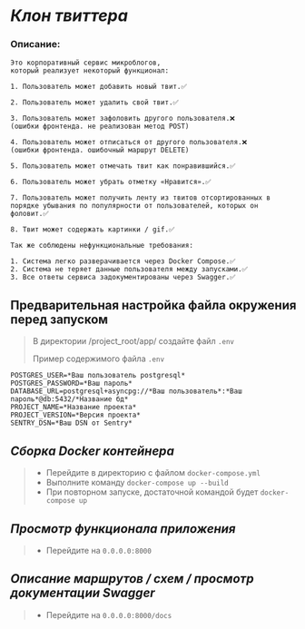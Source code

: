 # *Клон твиттера*
### Описание:
```
Это корпоративный сервис микроблогов,
который реализует некоторый функционал:

1. Пользователь может добавить новый твит.✅

2. Пользователь может удалить свой твит.✅

3. Пользователь может зафоловить другого пользователя.❌
(ошибки фронтенда. не реализован метод POST)

4. Пользователь может отписаться от другого пользователя.❌
(ошибки фронтенда. ошибочный маршрут DELETE)

5. Пользователь может отмечать твит как понравившийся.✅

6. Пользователь может убрать отметку «Нравится».✅

7. Пользователь может получить ленту из твитов отсортированных в
порядке убывания по популярности от пользователей, которых он
фоловит.✅

8. Твит может содержать картинки / gif.✅
```

```
Так же соблюдены нефункциональные требования:

1. Система легко разверачивается через Docker Compose.✅
2. Система не теряет данные пользователя между запусками.✅
3. Все ответы сервиса задокументированы через Swagger.✅
```
## Предварительная настройка файла окружения перед запуском 

> В директории /project_root/app/ создайте файл
> `.env`
> 
> Пример содержимого файла `.env`
> 
```
POSTGRES_USER=*Ваш пользователь postgresql*
POSTGRES_PASSWORD=*Ваш пароль*
DATABASE_URL=postgresql+asyncpg://*Ваш пользователь*:*Ваш пароль*@db:5432/*Название бд*
PROJECT_NAME=*Название проекта*
PROJECT_VERSION=*Версия проекта*
SENTRY_DSN=*Ваш DSN от Sentry*
```
## *Сборка Docker контейнера*

> * Перейдите в директорию с файлом `docker-compose.yml`
> * Выполните команду `docker-compose up --build`
> * При повторном запуске, достаточной командой будет `docker-compose up` 

## *Просмотр функционала приложения*

> * Перейдите на `0.0.0.0:8000`

## *Описание маршрутов / схем / просмотр документации Swagger*

> * Перейдите на `0.0.0.0:8000/docs`

